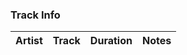 ### Track Info

| Artist                        | Track                                | Duration | Notes                                                                                                                                                                                                                                                                                                                                                                                                                                                                                                                                                                                                                                                                                                                                                                                                                                                                                                                                                                                      |
|-------------------------------|--------------------------------------|----------|--------------------------------------------------------------------------------------------------------------------------------------------------------------------------------------------------------------------------------------------------------------------------------------------------------------------------------------------------------------------------------------------------------------------------------------------------------------------------------------------------------------------------------------------------------------------------------------------------------------------------------------------------------------------------------------------------------------------------------------------------------------------------------------------------------------------------------------------------------------------------------------------------------------------------------------------------------------------------------------------|
